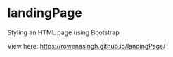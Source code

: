# landingPage
Styling an HTML page using Bootstrap

View here:
https://rowenasingh.github.io/landingPage/
